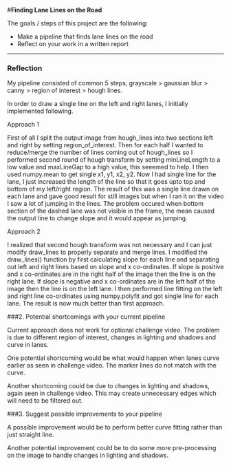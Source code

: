 #**Finding Lane Lines on the Road** 

The goals / steps of this project are the following:
* Make a pipeline that finds lane lines on the road
* Reflect on your work in a written report


[//]: # (Image References)

[image1]: ./examples/grayscale.jpg "Grayscale"

---

### Reflection

My pipeline consisted of common 5 steps, grayscale > gaussian blur > canny > region of interest > hough lines.

In order to draw a single line on the left and right lanes, I initially implemented following.

Approach 1

First of all I split the output image from hough_lines into two sections left and right by setting region_of_interest. Then for each half I wanted to reduce/merge the number of lines coming out of hough_lines so I performed second round of hough transform by setting minLineLength to a low value and maxLineGap to a high value, this seeemed to help. I then used numpy.mean to get single x1, y1, x2, y2. Now I had single line for the lane, I just increased the length of the line so that it goes upto top and bottom of my left/right region. The result of this was a single line drawn on each lane and gave good result for still images but when I ran it on the video I saw a lot of jumping in the lines. The problem occured when bottom section of the dashed lane was not visible in the frame, the mean caused the output line to change slope and it would appear as jumping.

Approach 2

I realized that second hough transform was not necessary and I can just modify draw_lines to properly separate and merge lines. I modified the draw_lines() function by first calculating slope for each line and separating out left and right lines based on slope and x co-ordinates. If slope is positive and x co-ordinates are in the right half of the image then the line is on the right lane. If slope is negative and x co-ordinates are in the left half of the image then the line is on the left lane. I then performed line fitting on the left and right line co-ordinates using numpy.polyfit and got single line for each lane. The result is now much better than first approach.


###2. Potential shortcomings with your current pipeline

Current approach does not work for optional challenge video. The problem is due to different region of interest, changes in lighting and shadows and curve in lanes. 

One potential shortcoming would be what would happen when lanes curve earlier as seen in challenge video. The marker lines do not match with the curve. 

Another shortcoming could be due to changes in lighting and shadows, again seen in challenge video. This may create unnecessary edges which will need to be filtered out.


###3. Suggest possible improvements to your pipeline

A possible improvement would be to perform better curve fitting rather than just straight line.

Another potential improvement could be to do some more pre-processing on the image to handle changes in lighting and shadows.
